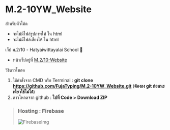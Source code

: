 # M.2-10YW_Website
สำหรับตัวโค้ด
- จะไม่มีไฟล์รูปภาพให้ ใน html
- จะไม่มีไฟล์เสียงให้ ใน html

เว็ป ม.2/10 - Hatyaiwittayalai School 🏫
- หน้าเว็ปอยู่ที่ [M.2/10-Website](https://yorwor64slash10.web.app/)

วิธีดาวโหลด
1. ใช้คำสั่งจาก CMD หรือ Terminal : **git clone https://github.com/FujaTyping/M.2-10YW_Website.git** (**ต้องลง git ก่อนนะเดี๋ยวใช้ไม่ได้**)
3. ดาวโหลดจาก github : **ไปที่ Code > Download ZIP**

> ### Hosting : Firebase
> ![FirebaseImg](https://firebase.google.com/static/downloads/brand-guidelines/PNG/logo-built_white.png)
